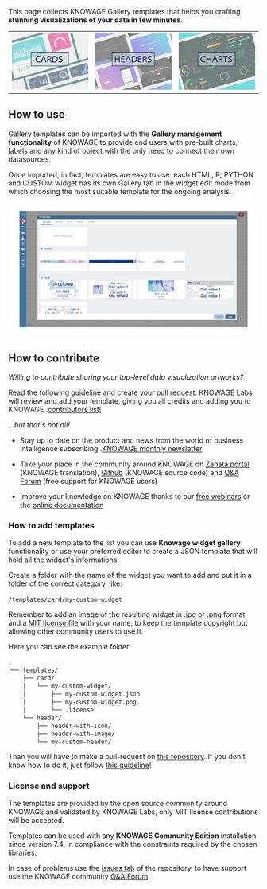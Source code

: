 This page collects KNOWAGE Gallery templates that helps you crafting **stunning visualizations of your data in few minutes**.


|  |             | |
|:-------------:|:---------------:|:---------------:|
|    [![card](./assets/img/card.png)](https://github.com/KnowageLabs/knowage-gallery-templates/tree/main/templates/card)  |    [![header](./assets/img/header.png)](https://github.com/KnowageLabs/knowage-gallery-templates/tree/main/templates/header)   | [![charts](./assets/img/chart.png)](https://github.com/KnowageLabs/knowage-gallery-templates/tree/main/templates/chart)   |


## How to use

Gallery templates can be imported with the **Gallery management functionality** of KNOWAGE to provide end users with pre-built charts, labels and any kind of object with the only need to connect their own datasources.

Once imported, in fact, templates are easy to use: each HTML, R, PYTHON and CUSTOM widget has its own Gallery tab in the widget edit mode from which choosing the most suitable template for the ongoing analysis.

![Cards](./assets/img/knowage-gallery-list.png)


## How to contribute

*Willing to contribute sharing your top-level data visualization artworks?*

Read the following guideline and create your pull request: KNOWAGE Labs will review and add your template, giving you all credits and adding you to KNOWAGE .[contributors list!](https://www.knowage-suite.com/site/licensing/community-edition/)


*...but that's not all!*

* Stay up to date on the product and news from the world of business intelligence subscribing .[KNOWAGE monthly newsletter](https://www.knowage-suite.com/site/knowage-newsletter/)

* Take your place in the community around KNOWAGE on [Zanata portal](https://www.knowage-suite.com/zanata/) (KNOWAGE translation), [Github](https://github.com/KnowageLabs) (KNOWAGE source code) and [Q&A Forum](https://www.knowage-suite.com/qa/) (free support for KNOWAGE users)

* Improve your knowledge on KNOWAGE thanks to our [free webinars](https://www.knowage-suite.com/site/resources/knowage-webinars/) or the [online documentation](https://knowage-suite.readthedocs.io/)


### How to add templates

To add a new template to the list you can use **Knowage widget gallery** functionality or use your preferred editor to create a JSON template that will hold all the widget's informations.

Create a folder with the name of the widget you want to add and put it in a folder of the correct category, like:

``` /templates/card/my-custom-widget ```

Remember to add an image of the resulting widget in .jpg or .png format and a [MIT license file](https://github.com/git/git-scm.com/blob/main/MIT-LICENSE.txt) with your name, to keep the template copyright but allowing other community users to use it.

Here you can see the example folder:
``` 
.
└── templates/
    ├── card/
    │   └── my-custom-widget/
    │       ├── my-custom-widget.json
    │       ├── my-custom-widget.png
    │       └── .license
    └── header/
        ├── header-with-icon/
        ├── header-with-image/
        └── my-custom-header/

```

Than you will have to make a pull-request on [this repository](https://github.com/KnowageLabs/knowage-gallery-templates). If you don't know how to do it, just follow [this guideline](https://docs.github.com/en/desktop/contributing-and-collaborating-using-github-desktop/working-with-your-remote-repository-on-github-or-github-enterprise/creating-an-issue-or-pull-request)!

### License and support

The templates are provided by the open source community around KNOWAGE and validated by KNOWAGE Labs, only MIT license contributions will be accepted.

Templates can be used with any **KNOWAGE Community Edition** installation since version 7.4, in compliance with the constraints required by the chosen libraries.

In case of problems use the [issues tab](https://github.com/KnowageLabs/knowage-gallery-templates/issues) of the repository, to have support use the KNOWAGE community [Q&A Forum](https://www.knowage-suite.com/qa/).